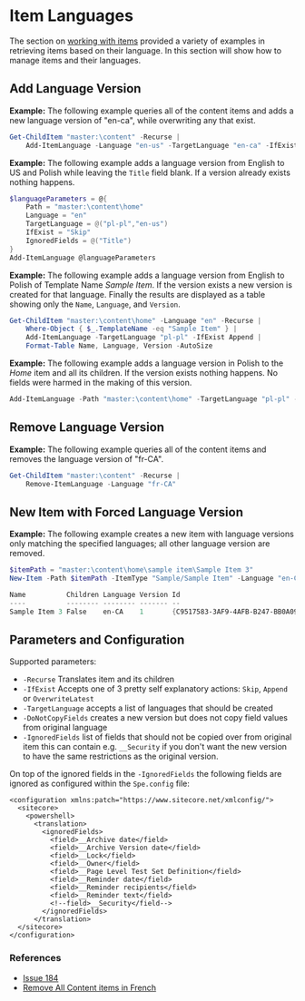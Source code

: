 # Item Languages

The section on [working with items](./) provided a variety of examples in retrieving items based on their language. In this section will show how to manage items and their languages.

## Add Language Version

**Example:** The following example queries all of the content items and adds a new language version of "en-ca", while overwriting any that exist.

```powershell
Get-ChildItem "master:\content" -Recurse | 
    Add-ItemLanguage -Language "en-us" -TargetLanguage "en-ca" -IfExist OverwriteLatest
```

**Example:** The following example adds a language version from English to US and Polish while leaving the `Title` field blank. If a version already exists nothing happens.

```powershell
$languageParameters = @{
    Path = "master:\content\home"
    Language = "en"
    TargetLanguage = @("pl-pl","en-us")
    IfExist = "Skip"
    IgnoredFields = @("Title")
}
Add-ItemLanguage @languageParameters
```

**Example:** The following example adds a language version from English to Polish of Template Name _Sample Item_. If the version exists a new version is created for that language. Finally the results are displayed as a table showing only the `Name`, `Language`, and `Version`.

```powershell
Get-ChildItem "master:\content\home" -Language "en" -Recurse |
    Where-Object { $_.TemplateName -eq "Sample Item" } |
    Add-ItemLanguage -TargetLanguage "pl-pl" -IfExist Append |
    Format-Table Name, Language, Version -AutoSize
```

**Example:** The following example adds a language version in Polish to the _Home_ item and all its children. If the version exists nothing happens. No fields were harmed in the making of this version.

```powershell
Add-ItemLanguage -Path "master:\content\home" -TargetLanguage "pl-pl" -IfExist Skip -DoNotCopyFields -Recurse
```

## Remove Language Version

**Example:** The following example queries all of the content items and removes the language version of "fr-CA".

```powershell
Get-ChildItem "master:\content" -Recurse | 
    Remove-ItemLanguage -Language "fr-CA"
```

## New Item with Forced Language Version

**Example:** The following example creates a new item with language versions only matching the specified languages; all other language version are removed.

```powershell
$itemPath = "master:\content\home\sample item\Sample Item 3"
New-Item -Path $itemPath -ItemType "Sample/Sample Item" -Language "en-CA"

Name          Children Language Version Id                                     TemplateName
----          -------- -------- ------- --                                     ------------
Sample Item 3 False    en-CA    1       {C9517583-3AF9-4AFB-B247-BB0A09F55D94} Sample Item
```

## Parameters and Configuration

Supported parameters:

* `-Recurse` Translates item and its children
* `-IfExist` Accepts one of 3 pretty self explanatory actions: `Skip`, `Append` or `OverwriteLatest`
* `-TargetLanguage` accepts a list of languages that should be created
* `-DoNotCopyFields` creates a new version but does not copy field values from original language
* `-IgnoredFields` list of fields that should not be copied over from original item this can contain e.g. `__Security` if you don't want the new version to have the same restrictions as the original version.

On top of the ignored fields in the `-IgnoredFields` the following fields are ignored as configured within the `Spe.config` file:

```markup
<configuration xmlns:patch="https://www.sitecore.net/xmlconfig/">
  <sitecore>
    <powershell>
      <translation>
        <ignoredFields>
          <field>__Archive date</field>
          <field>__Archive Version date</field>
          <field>__Lock</field>
          <field>__Owner</field>
          <field>__Page Level Test Set Definition</field>
          <field>__Reminder date</field>
          <field>__Reminder recipients</field>
          <field>__Reminder text</field>
          <!--field>__Security</field-->
        </ignoredFields>
      </translation>
  </sitecore>
</configuration>
```

### References

* [Issue 184](https://github.com/SitecorePowerShell/Console/issues/184)
* [Remove All Content items in French](https://stackoverflow.com/questions/29928540/powershell-script-to-remove-all-content-items-for-french-version-in-sitecore)


